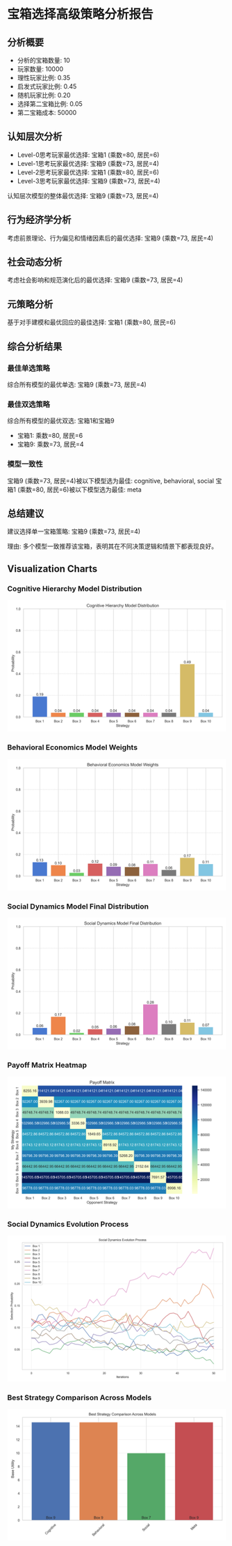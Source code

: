 # 宝箱选择高级策略分析报告

## 分析概要

- 分析的宝箱数量: 10
- 玩家数量: 10000
- 理性玩家比例: 0.35
- 启发式玩家比例: 0.45
- 随机玩家比例: 0.20
- 选择第二宝箱比例: 0.05
- 第二宝箱成本: 50000

## 认知层次分析

- Level-0思考玩家最优选择: 宝箱1 (乘数=80, 居民=6)
- Level-1思考玩家最优选择: 宝箱9 (乘数=73, 居民=4)
- Level-2思考玩家最优选择: 宝箱1 (乘数=80, 居民=6)
- Level-3思考玩家最优选择: 宝箱9 (乘数=73, 居民=4)

认知层次模型的整体最优选择: 宝箱9 (乘数=73, 居民=4)

## 行为经济学分析

考虑前景理论、行为偏见和情绪因素后的最优选择: 宝箱9 (乘数=73, 居民=4)

## 社会动态分析

考虑社会影响和规范演化后的最优选择: 宝箱9 (乘数=73, 居民=4)

## 元策略分析

基于对手建模和最优回应的最佳选择: 宝箱1 (乘数=80, 居民=6)

## 综合分析结果

### 最佳单选策略

综合所有模型的最优单选: 宝箱9 (乘数=73, 居民=4)

### 最佳双选策略

综合所有模型的最优双选: 宝箱1和宝箱9
- 宝箱1: 乘数=80, 居民=6
- 宝箱9: 乘数=73, 居民=4

### 模型一致性

宝箱9 (乘数=73, 居民=4)被以下模型选为最佳: cognitive, behavioral, social
宝箱1 (乘数=80, 居民=6)被以下模型选为最佳: meta

## 总结建议

建议选择单一宝箱策略: 宝箱9 (乘数=73, 居民=4)

理由: 多个模型一致推荐该宝箱，表明其在不同决策逻辑和情景下都表现良好。


## Visualization Charts

### Cognitive Hierarchy Model Distribution
![Cognitive Hierarchy Model Distribution](cognitive_distribution.png)

### Behavioral Economics Model Weights
![Behavioral Economics Model Weights](behavioral_weights.png)

### Social Dynamics Model Final Distribution
![Social Dynamics Model Final Distribution](social_distribution.png)

### Payoff Matrix Heatmap
![Payoff Matrix Heatmap](payoff_matrix.png)

### Social Dynamics Evolution Process
![Social Dynamics Evolution Process](social_dynamics_evolution.png)

### Best Strategy Comparison Across Models
![Best Strategy Comparison Across Models](model_comparison.png)

